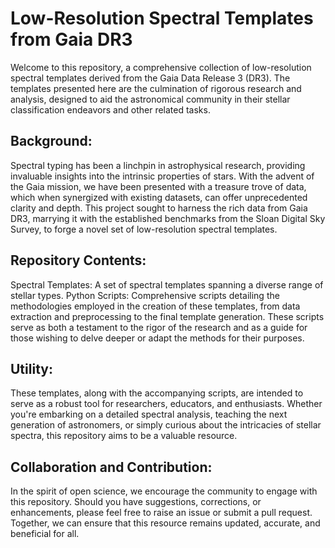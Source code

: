 # Low-Resolution Spectral Templates from Gaia DR3

Welcome to this repository, a comprehensive collection of low-resolution spectral templates derived from the Gaia Data Release 3 (DR3). The templates presented here are the culmination of rigorous research and analysis, designed to aid the astronomical community in their stellar classification endeavors and other related tasks.

## Background:
Spectral typing has been a linchpin in astrophysical research, providing invaluable insights into the intrinsic properties of stars. With the advent of the Gaia mission, we have been presented with a treasure trove of data, which when synergized with existing datasets, can offer unprecedented clarity and depth. This project sought to harness the rich data from Gaia DR3, marrying it with the established benchmarks from the Sloan Digital Sky Survey, to forge a novel set of low-resolution spectral templates.

## Repository Contents:
Spectral Templates: A set of spectral templates spanning a diverse range of stellar types.
Python Scripts: Comprehensive scripts detailing the methodologies employed in the creation of these templates, from data extraction and preprocessing to the final template generation. These scripts serve as both a testament to the rigor of the research and as a guide for those wishing to delve deeper or adapt the methods for their purposes.

## Utility:
These templates, along with the accompanying scripts, are intended to serve as a robust tool for researchers, educators, and enthusiasts. Whether you're embarking on a detailed spectral analysis, teaching the next generation of astronomers, or simply curious about the intricacies of stellar spectra, this repository aims to be a valuable resource.

## Collaboration and Contribution:
In the spirit of open science, we encourage the community to engage with this repository. Should you have suggestions, corrections, or enhancements, please feel free to raise an issue or submit a pull request. Together, we can ensure that this resource remains updated, accurate, and beneficial for all.
